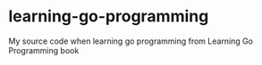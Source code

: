 # learning-go-programming

My source code when learning go programming from Learning Go Programming book